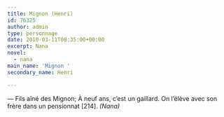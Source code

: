```yaml
---
title: Mignon (Henri)
id: 76325
author: admin
type: personnage
date: 2010-03-11T08:35:00+00:00
excerpt: Nana
novel:
  - nana
main_name: 'Mignon '
secondary_name: Henri

---
```

— Fils aîné des Mignon; À neuf ans, c’est un gaillard. On l’élève avec son frère dans un pensionnat [214]. _(Nana)_